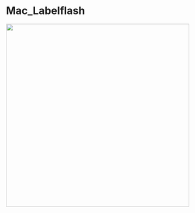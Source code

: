 # Mac_Labelflash
<img src="https://github.com/zhengwei931102/Mac_Labelflash/blob/master/gif.gif" width="500">
